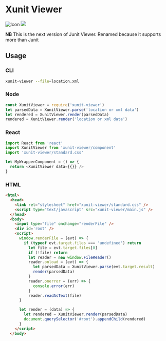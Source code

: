 # Xunit Viewer

![Icon](https://raw.githubusercontent.com/lukejpreston/xunit-viewer/react/public/XunitViewerIcon.png)
<img src="https://raw.githubusercontent.com/lukejpreston/xunit-viewer/react/public/XunitViewerIcon.png">

**NB** This is the next version of Junit Viewer. Renamed because it supports more than Junit


## Usage

### CLI

```bash
xunit-viewer --file=location.xml
```

### Node

```js
const XunitViewer = require('xunit-viewer')
let parsedData = XunitViewer.parse('location or xml data')
let rendered = XunitViewer.render(parsedData)
rendered = XunitViewer.render('location or xml data')
```

### React

```js
import React from 'react'
import XunitViewer from 'xunit-viewer/component'
import 'xunit-viewer/standard.css'

let MyWrapperComponent = () => {
  return <XunitViewer data={{}} />
}
```

### HTML

```html
<html>
  <head>
    <link rel="stylesheet" href="xunit-viewer/standard.css" />
    <script type="text/javascript" src="xunit-viewer/main.js" />
  </head>
  <body>
    <input type="file" onchange="renderFile" />
    <div id='root' />
    <script>
      window.renderFile = (evt) => {
        if (typeof evt.target.files === 'undefined') return
          let file = evt.target.files[0]
          if (!file) return
          let reader = new window.FileReader()
          reader.onload = (evt) => {
            let parsedData = XunitViewer.parse(evt.target.result)
            render(parsedData)
          }
          reader.onerror = (err) => {
            console.error(err)
          }
          reader.readAsText(file)
      }

      let render = (data) => {
        let rendered = XunitViewer.render(parsedData)
        document.querySelector('#root').appendChild(rendered)
      }
    </script>
  </body>
```
